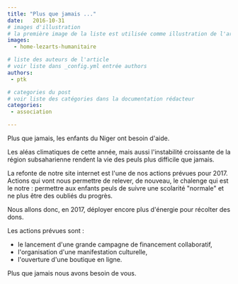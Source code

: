 ```yaml
---
title: "Plus que jamais ..."
date:   2016-10-31
# images d'illustration
# la première image de la liste est utilisée comme illustration de l'article dans les pages de listing.
images:
  - home-lezarts-humanitaire

# liste des auteurs de l'article
# voir liste dans _config.yml entrée authors
authors:
 - ptk

# categories du post
# voir liste des catégories dans la documentation rédacteur
categories:
 - association

---
```


Plus que jamais, les enfants du Niger ont besoin d'aide.

Les aléas climatiques de cette année, mais aussi l'instabilité croissante de la région subsaharienne rendent la vie des peuls plus difficile que jamais.

La refonte de notre site internet est l'une de nos actions prévues pour 2017. Actions qui vont nous permettre de relever, de nouveau, le chalenge qui est le notre : permettre aux enfants peuls de suivre une scolarité "normale" et ne plus être des oubliés du progrès.

<!--more-->

Nous allons donc, en 2017, déployer encore plus d'énergie pour récolter des dons.

Les actions prévues sont :

- le lancement d'une grande campagne de financement collaboratif,
- l'organisation d'une manifestation culturelle,
- l'ouverture d'une boutique en ligne.


Plus que jamais nous avons besoin de vous.

